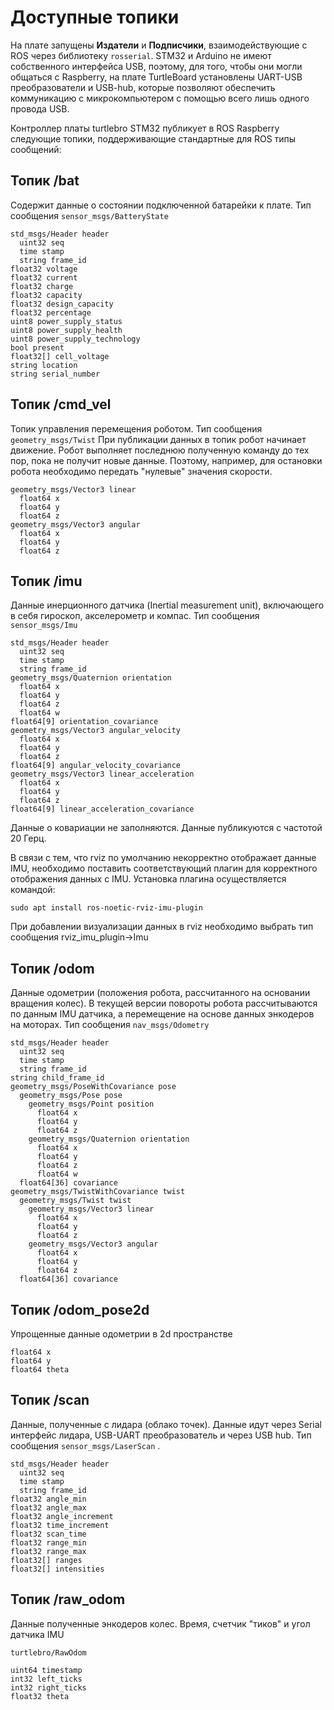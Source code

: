 # Доступные топики

На плате запущены **Издатели** и **Подписчики**, взаимодействующие с ROS через библиотеку `rosserial`. STM32 и Arduino не имеют собственного интерфейса USB, поэтому, для того, чтобы они могли общаться с Raspberry, на плате TurtleBoard установлены UART-USB преобразователи и USB-hub, которые позволяют обеспечить коммуникацию с микрокомпьютером с помощью всего лишь одного провода USB.

Контроллер платы turtlebro STM32 публикует в ROS Raspberry следующие топики, поддерживающие стандартные для ROS типы сообщений:

## Топик /bat

Содержит данные о состоянии подключенной батарейки к плате. Тип сообщения `sensor_msgs/BatteryState`

```
std_msgs/Header header
  uint32 seq
  time stamp
  string frame_id
float32 voltage
float32 current
float32 charge
float32 capacity
float32 design_capacity
float32 percentage
uint8 power_supply_status
uint8 power_supply_health
uint8 power_supply_technology
bool present
float32[] cell_voltage
string location
string serial_number
```

## Топик /cmd\_vel

Топик управления перемещения роботом. Тип сообщения `geometry_msgs/Twist` При публикации данных в топик робот начинает движение. Робот выполняет последнюю полученную команду до тех пор, пока не получит новые данные. Поэтому, например, для остановки робота необходимо передать "нулевые" значения скорости.

```
geometry_msgs/Vector3 linear
  float64 x
  float64 y
  float64 z
geometry_msgs/Vector3 angular
  float64 x
  float64 y
  float64 z
```

## Топик /imu

Данные инерционного датчика  (Inertial measurement unit), включающего в себя гироскоп, акселерометр и компас. Тип сообщения `sensor_msgs/Imu`

```
std_msgs/Header header
  uint32 seq
  time stamp
  string frame_id
geometry_msgs/Quaternion orientation
  float64 x
  float64 y
  float64 z
  float64 w
float64[9] orientation_covariance
geometry_msgs/Vector3 angular_velocity
  float64 x
  float64 y
  float64 z
float64[9] angular_velocity_covariance
geometry_msgs/Vector3 linear_acceleration
  float64 x
  float64 y
  float64 z
float64[9] linear_acceleration_covariance
```

Данные о ковариации не заполняются. Данные публикуются с частотой 20 Герц.&#x20;

В связи с тем, что rviz по умолчанию некорректно отображает данные IMU, необходимо поставить соответствующий плагин для корректного отображения данных с IMU. Установка плагина осуществляется командой:

`sudo apt install ros-noetic-rviz-imu-plugin`

При добавлении визуализации данных в rviz необходимо выбрать тип сообщения rviz\_imu\_plugin->Imu

## Топик /odom

Данные одометрии (положения робота, рассчитанного на основании вращения колес). В текущей версии повороты робота рассчитываются по данным IMU датчика, а перемещение на основе данных энкодеров на моторах. Тип сообщения `nav_msgs/Odometry`

```
std_msgs/Header header
  uint32 seq
  time stamp
  string frame_id
string child_frame_id
geometry_msgs/PoseWithCovariance pose
  geometry_msgs/Pose pose
    geometry_msgs/Point position
      float64 x
      float64 y
      float64 z
    geometry_msgs/Quaternion orientation
      float64 x
      float64 y
      float64 z
      float64 w
  float64[36] covariance
geometry_msgs/TwistWithCovariance twist
  geometry_msgs/Twist twist
    geometry_msgs/Vector3 linear
      float64 x
      float64 y
      float64 z
    geometry_msgs/Vector3 angular
      float64 x
      float64 y
      float64 z
  float64[36] covariance
```

## Топик /odom\_pose2d

Упрощенные данные одометрии в 2d пространстве

```
float64 x
float64 y
float64 theta
```



## Топик /scan

Данные, полученные с лидара (облако точек). Данные идут через Serial интерфейс лидара, USB-UART преобразователь и через USB hub. Тип сообщения `sensor_msgs/LaserScan` .

```
std_msgs/Header header
  uint32 seq
  time stamp
  string frame_id
float32 angle_min
float32 angle_max
float32 angle_increment
float32 time_increment
float32 scan_time
float32 range_min
float32 range_max
float32[] ranges
float32[] intensities
```

## Топик /raw\_odom

Данные полученные энкодеров колес. Время, счетчик "тиков" и угол датчика IMU

```
turtlebro/RawOdom

uint64 timestamp
int32 left_ticks
int32 right_ticks
float32 theta
```
